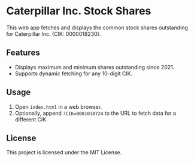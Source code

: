 # Caterpillar Inc. Stock Shares

This web app fetches and displays the common stock shares outstanding for Caterpillar Inc. (CIK: 0000018230).

## Features
- Displays maximum and minimum shares outstanding since 2021.
- Supports dynamic fetching for any 10-digit CIK.

## Usage
1. Open `index.html` in a web browser.
2. Optionally, append `?CIK=0001018724` to the URL to fetch data for a different CIK.

## License
This project is licensed under the MIT License.